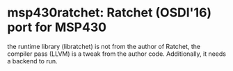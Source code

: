 # msp430ratchet: Ratchet (OSDI'16) port for MSP430

the runtime library (libratchet) is not from the author of Ratchet,
the compiler pass (LLVM) is a tweak from the author code.
Additionally, it needs a backend to run.

